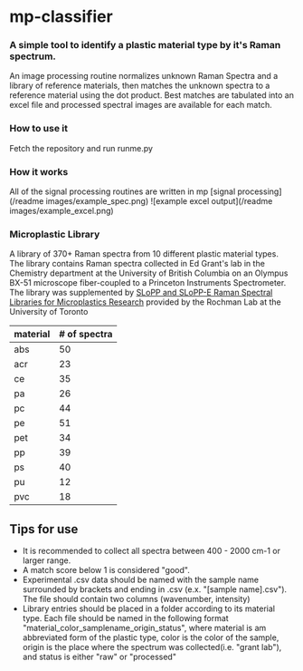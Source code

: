 # mp-classifier

### A simple tool to identify a plastic material type by it's Raman spectrum.

An image processing routine normalizes unknown Raman Spectra and a library of reference materials, then matches the unknown spectra to a reference material using the dot product.
Best matches are tabulated into an excel file and processed spectral images are available for each match. 

### How to use it

Fetch the repository and run runme.py

### How it works
All of the signal processing routines are written in mp
[signal processing](/readme images/example_spec.png)
![example excel output](/readme images/example_excel.png)



### Microplastic Library
A library of 370+ Raman spectra from 10 different plastic material types. The library contains Raman spectra
collected in Ed Grant's lab in the Chemistry department at the University of British Columbia on an Olympus BX-51
microscope fiber-coupled to a Princeton Instruments Spectrometer. The library was supplemented by [SLoPP and SLoPP-E
Raman Spectral Libraries for
Microplastics Research](https://rochmanlab.wordpress.com/spectral-libraries-for-microplastics-research/) provided by the Rochman Lab at the University of Toronto

| material | # of spectra |
| -------- | ------------ | 
| abs      |    50| 
|	 acr 	   |    23|
|	 ce   	 |    35|
|	 pa      |	  26|
|	 pc 	   | 	  44|
|	 pe 	   |    51|
|	 pet 	   | 	  34|
|	 pp      |	  39|
|	 ps      |    40|
|	 pu 	   |    12|
|	 pvc 	   |    18|

## Tips for use
- It is recommended to collect all spectra between 400 - 2000 cm-1 or larger range.
- A match score below 1 is considered "good".
- Experimental .csv data should be named with the sample name surrounded by brackets and ending in .csv (e.x. "[sample name].csv"). The file should contain two columns (wavenumber, intensity)
- Library entries should be placed in a folder according to its material type. Each file should be named in the following format "material_color_samplename_origin_status", where material is am abbreviated form of the plastic type, color is the color of the sample, origin is the place where the spectrum was collected(i.e. "grant lab"), and status is either "raw" or "processed"
